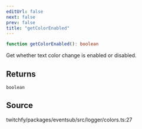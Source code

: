 ```yaml
---
editUrl: false
next: false
prev: false
title: "getColorEnabled"
---
```


```ts
function getColorEnabled(): boolean
```

Get whether text color change is enabled or disabled.

## Returns

`boolean`

## Source

twitchfy/packages/eventsub/src/logger/colors.ts:27
